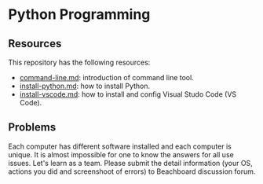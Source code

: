 # Python Programming

## Resources

This repository has the following resources:

- [command-line.md](./command-line.md): introduction of command line tool.
- [install-python.md](./install-python.md): how to install Python.
- [install-vscode.md](./install-vscode.md): how to install and config Visual Studo Code (VS Code).

## Problems

Each computer has different software installed and each computer is unique. It is almost impossible for one to know the answers for all use issues. Let's learn as a team. Please submit the detail information (your OS, actions you did and screenshoot of errors) to Beachboard discussion forum.
